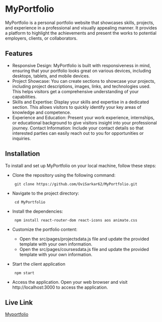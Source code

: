 # MyPortfolio

MyPortfolio is a personal portfolio website that showcases skills, projects, and experience in a professional and visually appealing manner. It provides a platform to highlight the achievements and present the works to potential employers, clients, or collaborators.

## Features

- Responsive Design: MyPortfolio is built with responsiveness in mind, ensuring that your portfolio looks great on various devices, including desktops, tablets, and mobile devices.
- Project Showcase: You can create sections to showcase your projects, including project descriptions, images, links, and technologies used. This helps visitors get a comprehensive understanding of your capabilities.
- Skills and Expertise: Display your skills and expertise in a dedicated section. This allows visitors to quickly identify your key areas of knowledge and competence.
- Experience and Education: Present your work experience, internships, or educational background to give visitors insight into your professional journey.
Contact Information: Include your contact details so that interested parties can easily reach out to you for opportunities or inquiries.

## Installation

To install and set up MyPortfolio on your local machine, follow these steps:
- Clone the repository using the following command:
            
       git clone https://github.com/OviSarkar62/MyPortfolio.git

- Navigate to the project directory:

       cd MyPortfolio

- Install the dependencies:

       npm install react-router-dom react-icons aos animate.css

- Customize the portfolio content:
  - Open the src/pages/projectsdata.js file and update the provided template with your own information.
  - Open the src/pages/coursesdata.js file and update the provided template with your own information.
- Start the client application
       
       npm start
- Access the application. Open your web browser and visit http://localhost:3000 to access the application.

## Live Link
[Myportfolio](https://myself-ovi.vercel.app/)
